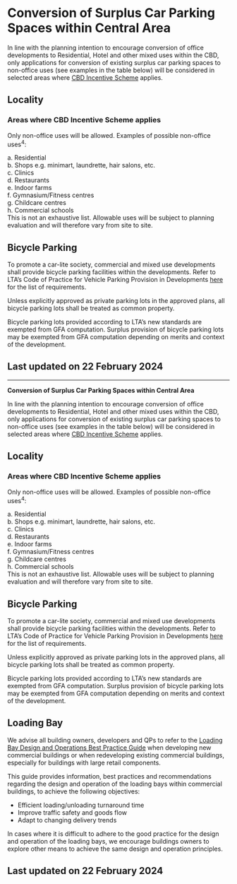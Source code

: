 # Conversion of Surplus Car Parking Spaces within Central Area

In line with the planning intention to encourage conversion of office developments to Residential, Hotel and other mixed uses within the CBD, only applications for conversion of existing surplus car parking spaces to non-office uses (see examples in the table below) will be considered in selected areas where [CBD Incentive Scheme](https://www.ura.gov.sg/Corporate/Data/circulars/2019/Mar/dc19-04) applies.

## Locality

### Areas where CBD Incentive Scheme applies
Only non-office uses will be allowed. Examples of possible non-office uses<sup>4</sup>:  

a. Residential  
b. Shops e.g. minimart, laundrette, hair salons, etc.  
c. Clinics  
d. Restaurants  
e. Indoor farms  
f. Gymnasium/Fitness centres  
g. Childcare centres  
h. Commercial schools  
This is not an exhaustive list. Allowable uses will be subject to planning evaluation and will therefore vary from site to site.

## Bicycle Parking

To promote a car-lite society, commercial and mixed use developments shall provide bicycle parking facilities within the developments. Refer to LTA’s Code of Practice for Vehicle Parking Provision in Developments [here](https://www.lta.gov.sg/content/ltagov/en/industry_innovations/industry_matters/development_construction_resources/vehicle_parking/requirements_for_vehicle_parking_proposals.html) for the list of requirements.

Unless explicitly approved as private parking lots in the approved plans, all bicycle parking lots shall be treated as common property.

Bicycle parking lots provided according to LTA’s new standards are exempted from GFA computation. Surplus provision of bicycle parking lots may be exempted from GFA computation depending on merits and context of the development.

## Last updated on 22 February 2024

---

**Conversion of Surplus Car Parking Spaces within Central Area**

In line with the planning intention to encourage conversion of office developments to Residential, Hotel and other mixed uses within the CBD, only applications for conversion of existing surplus car parking spaces to non-office uses (see examples in the table below) will be considered in selected areas where [CBD Incentive Scheme](https://www.ura.gov.sg/Corporate/Data/circulars/2019/Mar/dc19-04) applies.

## Locality

### Areas where CBD Incentive Scheme applies
Only non-office uses will be allowed. Examples of possible non-office uses<sup>4</sup>:  

a. Residential  
b. Shops e.g. minimart, laundrette, hair salons, etc.  
c. Clinics  
d. Restaurants  
e. Indoor farms  
f. Gymnasium/Fitness centres  
g. Childcare centres  
h. Commercial schools  
This is not an exhaustive list. Allowable uses will be subject to planning evaluation and will therefore vary from site to site.

## Bicycle Parking

To promote a car-lite society, commercial and mixed use developments shall provide bicycle parking facilities within the developments. Refer to LTA’s Code of Practice for Vehicle Parking Provision in Developments [here](https://www.lta.gov.sg/content/ltagov/en/industry_innovations/industry_matters/development_construction_resources/vehicle_parking/requirements_for_vehicle_parking_proposals.html) for the list of requirements.

Unless explicitly approved as private parking lots in the approved plans, all bicycle parking lots shall be treated as common property.

Bicycle parking lots provided according to LTA’s new standards are exempted from GFA computation. Surplus provision of bicycle parking lots may be exempted from GFA computation depending on merits and context of the development.

## Loading Bay

We advise all building owners, developers and QPs to refer to the [Loading Bay Design and Operations Best Practice Guide](https://www.ura.gov.sg/-/media/Corporate/Guidelines/Development-control/Circulars/2020/Jul/dc20-05---Guideline.pdf) when developing new commercial buildings or when redeveloping existing commercial buildings, especially for buildings with large retail components.

This guide provides information, best practices and recommendations regarding the design and operation of the loading bays within commercial buildings, to achieve the following objectives:

- Efficient loading/unloading turnaround time
- Improve traffic safety and goods flow
- Adapt to changing delivery trends

In cases where it is difficult to adhere to the good practice for the design and operation of the loading bays, we encourage buildings owners to explore other means to achieve the same design and operation principles.

## Last updated on 22 February 2024
